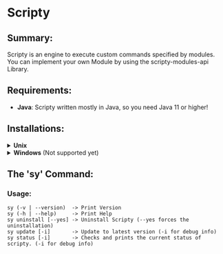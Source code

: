 # Scripty

## Summary:
Scripty is an engine to execute custom commands specified by modules.
You can implement your own Module by using the scripty-modules-api Library.


## Requirements:
- **Java**: Scripty written mostly in Java, so you need Java 11 or higher!

## Installations:

<details>
<summary><b>Unix</b></summary>

The installation will create a bash script in /usr/local/bin which is a default of the environment PATH variable.\
Because of that the name of that file there can then be used as a command to execute that file.

```
sudo curl -s https://raw.githubusercontent.com/1Programm/Scripty/master/install.sh | sudo bash
```

#### Options:
|Option|Description|
|---|---|
|[version]|Specifies what version you want to download. Check https://github.com/1Programm/Scripty/tree/master/releases for possible versions!|
|-i / --info|Prints debug info when installing Scripty.|

```
sudo curl -s https://raw.githubusercontent.com/1Programm/Scripty/master/install.sh | sudo bash -s -- [options]
```

#### On error:
If running the command tells you that the Java Runtime is not installed follow this link:
[https://stackoverflow.com/questions/12309253/sudo-java-command-not-found-after-exiting-from-root-user](https://stackoverflow.com/questions/12309253/sudo-java-command-not-found-after-exiting-from-root-user)


</details>

<details>
<summary><b>Windows</b> (Not supported yet)</summary>
Not supported yet!
</details>

## The 'sy' Command:

### Usage:
`sy (-v | --version)  -> Print Version`\
`sy (-h | --help)     -> Print Help`\
`sy uninstall [--yes] -> Uninstall Scripty (--yes forces the uninstallation)`\
`sy update [-i]       -> Update to latest version (-i for debug info)`\
`sy status [-i]       -> Checks and prints the current status of scripty. (-i for debug info)`